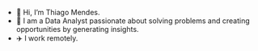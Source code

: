 - 👋 Hi, I’m Thiago Mendes.
- 💞️ I am a Data Analyst passionate about solving problems and creating opportunities by generating insights.
- ✈️ I work remotely.

<!---
Thiagomnd/Thiagomnd is a ✨ special ✨ repository because its `README.md` (this file) appears on your GitHub profile.
You can click the Preview link to take a look at your changes.
--->
